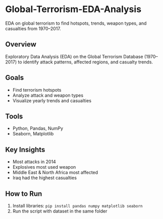 # Global-Terrorism-EDA-Analysis
EDA on global terrorism to find hotspots, trends, weapon types, and casualties from 1970–2017.

## Overview
Exploratory Data Analysis (EDA) on the Global Terrorism Database (1970–2017) to identify attack patterns, affected regions, and casualty trends.

## Goals
- Find terrorism hotspots
- Analyze attack and weapon types
- Visualize yearly trends and casualties

## Tools
- Python, Pandas, NumPy  
- Seaborn, Matplotlib

## Key Insights
- Most attacks in 2014  
- Explosives most used weapon  
- Middle East & North Africa most affected  
- Iraq had the highest casualties

## How to Run
1. Install libraries: `pip install pandas numpy matplotlib seaborn`  
2. Run the script with dataset in the same folder

